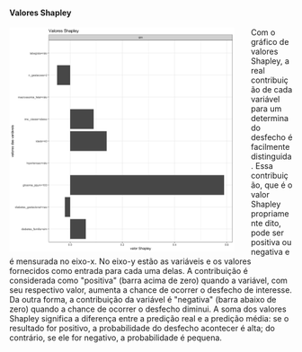 #### Valores Shapley

<img src="shapley_plot_xgb.png" width="400" style="float: left; padding-right: 30px"/>

Com o gráfico de valores Shapley, a real contribuição de cada variável para um determinado desfecho é facilmente distinguida. Essa contribuição, que é o valor Shapley propriamente dito, pode ser positiva ou negativa e é mensurada no eixo-x. No eixo-y estão as variáveis e os valores fornecidos como entrada para cada uma delas. A contribuição é considerada como "positiva" (barra acima de zero) quando a variável, com seu respectivo valor, aumenta a chance de ocorrer o desfecho de interesse. Da outra forma, a contribuição da variável é "negativa" (barra abaixo de zero) quando a chance de ocorrer o desfecho diminui. A soma dos valores Shapley significa a diferença entre a predição real e a predição média: se o resultado for positivo, a probabilidade do desfecho acontecer é alta; do contrário, se ele for negativo, a probabilidade é pequena.


